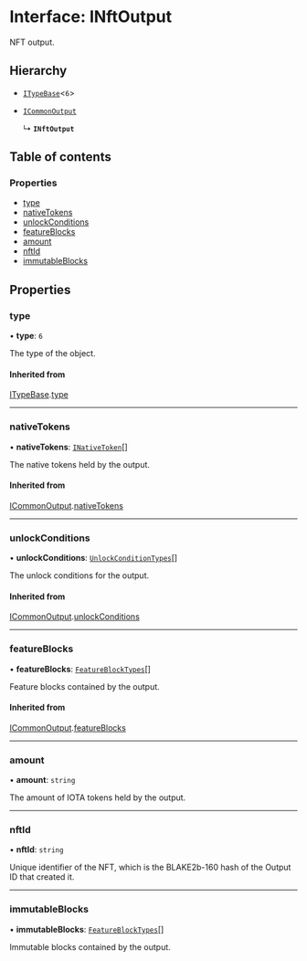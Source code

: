 # Interface: INftOutput

NFT output.

## Hierarchy

- [`ITypeBase`](ITypeBase.md)<``6``\>

- [`ICommonOutput`](ICommonOutput.md)

  ↳ **`INftOutput`**

## Table of contents

### Properties

- [type](INftOutput.md#type)
- [nativeTokens](INftOutput.md#nativetokens)
- [unlockConditions](INftOutput.md#unlockconditions)
- [featureBlocks](INftOutput.md#featureblocks)
- [amount](INftOutput.md#amount)
- [nftId](INftOutput.md#nftid)
- [immutableBlocks](INftOutput.md#immutableblocks)

## Properties

### type

• **type**: ``6``

The type of the object.

#### Inherited from

[ITypeBase](ITypeBase.md).[type](ITypeBase.md#type)

___

### nativeTokens

• **nativeTokens**: [`INativeToken`](INativeToken.md)[]

The native tokens held by the output.

#### Inherited from

[ICommonOutput](ICommonOutput.md).[nativeTokens](ICommonOutput.md#nativetokens)

___

### unlockConditions

• **unlockConditions**: [`UnlockConditionTypes`](../api.md#unlockconditiontypes)[]

The unlock conditions for the output.

#### Inherited from

[ICommonOutput](ICommonOutput.md).[unlockConditions](ICommonOutput.md#unlockconditions)

___

### featureBlocks

• **featureBlocks**: [`FeatureBlockTypes`](../api.md#featureblocktypes)[]

Feature blocks contained by the output.

#### Inherited from

[ICommonOutput](ICommonOutput.md).[featureBlocks](ICommonOutput.md#featureblocks)

___

### amount

• **amount**: `string`

The amount of IOTA tokens held by the output.

___

### nftId

• **nftId**: `string`

Unique identifier of the NFT, which is the BLAKE2b-160 hash of the Output ID that created it.

___

### immutableBlocks

• **immutableBlocks**: [`FeatureBlockTypes`](../api.md#featureblocktypes)[]

Immutable blocks contained by the output.
